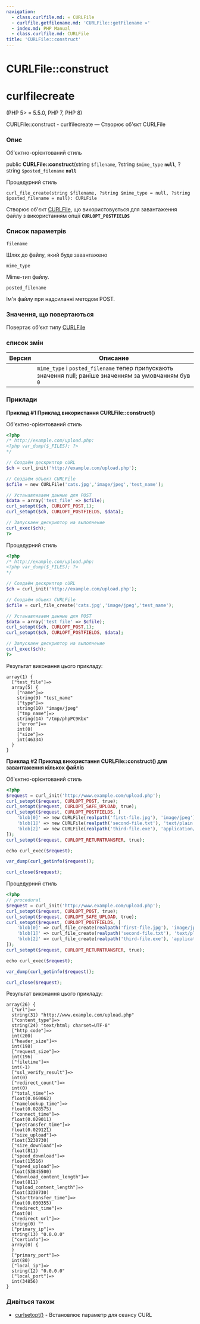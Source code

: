 ```yaml
---
navigation:
  - class.curlfile.md: « CURLFile
  - curlfile.getfilename.md: 'CURLFile::getFilename »'
  - index.md: PHP Manual
  - class.curlfile.md: CURLFile
title: 'CURLFile::construct'
---
```

# CURLFile::construct

# curlfilecreate

(PHP 5> = 5.5.0, PHP 7, PHP 8)

CURLFile::construct - curlfilecreate — Створює об'єкт CURLFile

### Опис

Об'єктно-орієнтований стиль

public **CURLFile::construct**(string `$filename`, ?string `$mime_type` **`null`**, ?string `$posted_filename` **`null`**

Процедурний стиль

```methodsynopsis
curl_file_create(string $filename, ?string $mime_type = null, ?string $posted_filename = null): CURLFile
```

Створює об'єкт [CURLFile](class.curlfile.md), що використовується для завантаження файлу з використанням опції **`CURLOPT_POSTFIELDS`**

### Список параметрів

`filename`

Шлях до файлу, який буде завантажено

`mime_type`

Mime-тип файлу.

`posted_filename`

Ім'я файлу при надсиланні методом POST.

### Значення, що повертаються

Повертає об'єкт типу [CURLFile](class.curlfile.md)

### список змін

| Версия | Описание |
| --- | --- |
|  | `mime_type` і `posted_filename` тепер припускають значення null; раніше значенням за умовчанням був `0` |

### Приклади

**Приклад #1 Приклад використання **CURLFile::construct()****

Об'єктно-орієнтований стиль

```php
<?php
/* http://example.com/upload.php:
<?php var_dump($_FILES); ?>
*/

// Создаём дескриптор cURL
$ch = curl_init('http://example.com/upload.php');

// Создаём объект CURLFile
$cfile = new CURLFile('cats.jpg','image/jpeg','test_name');

// Устанавливаем данные для POST
$data = array('test_file' => $cfile);
curl_setopt($ch, CURLOPT_POST,1);
curl_setopt($ch, CURLOPT_POSTFIELDS, $data);

// Запускаем дескриптор на выполнение
curl_exec($ch);
?>
```

Процедурний стиль

```php
<?php
/* http://example.com/upload.php:
<?php var_dump($_FILES); ?>
*/

// Создаём дескриптор cURL
$ch = curl_init('http://example.com/upload.php');

// Создаём объект CURLFile
$cfile = curl_file_create('cats.jpg','image/jpeg','test_name');

// Устанавливаем данные для POST
$data = array('test_file' => $cfile);
curl_setopt($ch, CURLOPT_POST,1);
curl_setopt($ch, CURLOPT_POSTFIELDS, $data);

// Запускаем дескриптор на выполнение
curl_exec($ch);
?>
```

Результат виконання цього прикладу:

```
array(1) {
  ["test_file"]=>
  array(5) {
    ["name"]=>
    string(9) "test_name"
    ["type"]=>
    string(10) "image/jpeg"
    ["tmp_name"]=>
    string(14) "/tmp/phpPC9Kbx"
    ["error"]=>
    int(0)
    ["size"]=>
    int(46334)
  }
}
```

**Приклад #2 Приклад використання **CURLFile::construct()** для завантаження кількох файлів**

Об'єктно-орієнтований стиль

```php
<?php
$request = curl_init('http://www.example.com/upload.php');
curl_setopt($request, CURLOPT_POST, true);
curl_setopt($request, CURLOPT_SAFE_UPLOAD, true);
curl_setopt($request, CURLOPT_POSTFIELDS, [
    'blob[0]' => new CURLFile(realpath('first-file.jpg'), 'image/jpeg'),
    'blob[1]' => new CURLFile(realpath('second-file.txt'), 'text/plain'),
    'blob[2]' => new CURLFile(realpath('third-file.exe'), 'application/octet-stream'),
]);
curl_setopt($request, CURLOPT_RETURNTRANSFER, true);

echo curl_exec($request);

var_dump(curl_getinfo($request));

curl_close($request);
```

Процедурний стиль

```php
<?php
// procedural
$request = curl_init('http://www.example.com/upload.php');
curl_setopt($request, CURLOPT_POST, true);
curl_setopt($request, CURLOPT_SAFE_UPLOAD, true);
curl_setopt($request, CURLOPT_POSTFIELDS, [
    'blob[0]' => curl_file_create(realpath('first-file.jpg'), 'image/jpeg'),
    'blob[1]' => curl_file_create(realpath('second-file.txt'), 'text/plain'),
    'blob[2]' => curl_file_create(realpath('third-file.exe'), 'application/octet-stream'),
]);
curl_setopt($request, CURLOPT_RETURNTRANSFER, true);

echo curl_exec($request);

var_dump(curl_getinfo($request));

curl_close($request);
```

Результат виконання цього прикладу:

```
array(26) {
  ["url"]=>
  string(31) "http://www.example.com/upload.php"
  ["content_type"]=>
  string(24) "text/html; charset=UTF-8"
  ["http_code"]=>
  int(200)
  ["header_size"]=>
  int(198)
  ["request_size"]=>
  int(196)
  ["filetime"]=>
  int(-1)
  ["ssl_verify_result"]=>
  int(0)
  ["redirect_count"]=>
  int(0)
  ["total_time"]=>
  float(0.060062)
  ["namelookup_time"]=>
  float(0.028575)
  ["connect_time"]=>
  float(0.029011)
  ["pretransfer_time"]=>
  float(0.029121)
  ["size_upload"]=>
  float(3230730)
  ["size_download"]=>
  float(811)
  ["speed_download"]=>
  float(13516)
  ["speed_upload"]=>
  float(53845500)
  ["download_content_length"]=>
  float(811)
  ["upload_content_length"]=>
  float(3230730)
  ["starttransfer_time"]=>
  float(0.030355)
  ["redirect_time"]=>
  float(0)
  ["redirect_url"]=>
  string(0) ""
  ["primary_ip"]=>
  string(13) "0.0.0.0"
  ["certinfo"]=>
  array(0) {
  }
  ["primary_port"]=>
  int(80)
  ["local_ip"]=>
  string(12) "0.0.0.0"
  ["local_port"]=>
  int(34856)
}
```

### Дивіться також

-   [curlsetopt()](function.curl-setopt.md) - Встановлює параметр для сеансу CURL
